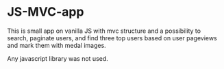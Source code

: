 # JS-MVC-app

This is small app on vanilla JS with mvc structure and a possibility to search, paginate users, and find three top
users based on user pageviews and mark them with medal images.

Any javascript library was not used.
